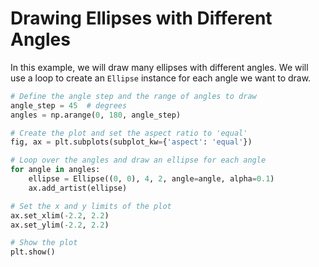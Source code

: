 # Drawing Ellipses with Different Angles

In this example, we will draw many ellipses with different angles. We will use a loop to create an `Ellipse` instance for each angle we want to draw.

```python
# Define the angle step and the range of angles to draw
angle_step = 45  # degrees
angles = np.arange(0, 180, angle_step)

# Create the plot and set the aspect ratio to 'equal'
fig, ax = plt.subplots(subplot_kw={'aspect': 'equal'})

# Loop over the angles and draw an ellipse for each angle
for angle in angles:
    ellipse = Ellipse((0, 0), 4, 2, angle=angle, alpha=0.1)
    ax.add_artist(ellipse)

# Set the x and y limits of the plot
ax.set_xlim(-2.2, 2.2)
ax.set_ylim(-2.2, 2.2)

# Show the plot
plt.show()
```

#
